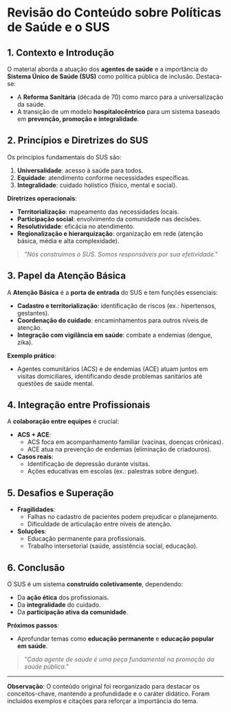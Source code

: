 # **Revisão do Conteúdo sobre Políticas de Saúde e o SUS**  

## **1. Contexto e Introdução**  
O material aborda a atuação dos **agentes de saúde** e a importância do **Sistema Único de Saúde (SUS)** como política pública de inclusão. Destaca-se:  
- A **Reforma Sanitária** (década de 70) como marco para a universalização da saúde.  
- A transição de um modelo **hospitalocêntrico** para um sistema baseado em **prevenção, promoção e integralidade**.  

## **2. Princípios e Diretrizes do SUS**  
Os princípios fundamentais do SUS são:  
1. **Universalidade**: acesso à saúde para todos.  
2. **Equidade**: atendimento conforme necessidades específicas.  
3. **Integralidade**: cuidado holístico (físico, mental e social).  

**Diretrizes operacionais**:  
- **Territorialização**: mapeamento das necessidades locais.  
- **Participação social**: envolvimento da comunidade nas decisões.  
- **Resolutividade**: eficácia no atendimento.  
- **Regionalização e hierarquização**: organização em rede (atenção básica, média e alta complexidade).  

> *"Nós construímos o SUS. Somos responsáveis por sua efetividade."*  

## **3. Papel da Atenção Básica**  
A **Atenção Básica** é a **porta de entrada** do SUS e tem funções essenciais:  
- **Cadastro e territorialização**: identificação de riscos (ex.: hipertensos, gestantes).  
- **Coordenação do cuidado**: encaminhamentos para outros níveis de atenção.  
- **Integração com vigilância em saúde**: combate a endemias (dengue, zika).  

**Exemplo prático**:  
- Agentes comunitários (ACS) e de endemias (ACE) atuam juntos em visitas domiciliares, identificando desde problemas sanitários até questões de saúde mental.  

## **4. Integração entre Profissionais**  
A **colaboração entre equipes** é crucial:  
- **ACS + ACE**:  
  - ACS foca em acompanhamento familiar (vacinas, doenças crônicas).  
  - ACE atua na prevenção de endemias (eliminação de criadouros).  
- **Casos reais**:  
  - Identificação de depressão durante visitas.  
  - Ações educativas em escolas (ex.: palestras sobre dengue).  

## **5. Desafios e Superação**  
- **Fragilidades**:  
  - Falhas no cadastro de pacientes podem prejudicar o planejamento.  
  - Dificuldade de articulação entre níveis de atenção.  
- **Soluções**:  
  - Educação permanente para profissionais.  
  - Trabalho intersetorial (saúde, assistência social, educação).  

## **6. Conclusão**  
O SUS é um sistema **construído coletivamente**, dependendo:  
- Da **ação ética** dos profissionais.  
- Da **integralidade** do cuidado.  
- Da **participação ativa da comunidade**.  

**Próximos passos**:  
- Aprofundar temas como **educação permanente** e **educação popular em saúde**.  

> *"Cada agente de saúde é uma peça fundamental na promoção da saúde pública."*  

---  
**Observação**: O conteúdo original foi reorganizado para destacar os conceitos-chave, mantendo a profundidade e o caráter didático. Foram incluídos exemplos e citações para reforçar a importância do tema.